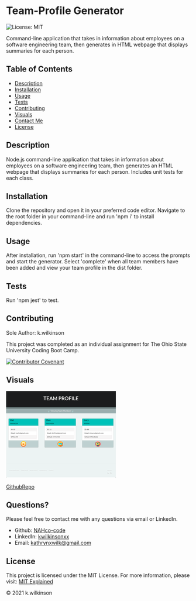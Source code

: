 # Team-Profile Generator

![License: MIT](https://img.shields.io/badge/License-MIT-success.svg)

Command-line application that takes in information about employees on a software engineering team, then generates in HTML webpage that displays summaries for each person.

## Table of Contents

- [Description](#description)
- [Installation](#installation)
- [Usage](#usage)
- [Tests](#tests)
- [Contributing](#contributing)
- [Visuals](#visuals)
- [Contact Me](#questions)
- [License](#license)

## Description

Node.js command-line application that takes in information about employees on a software engineering team, then generates an HTML webpage that displays summaries for each person. Includes unit tests for each class.

## Installation

Clone the repository and open it in your preferred code editor.
Navigate to the root folder in your command-line and run 'npm i' to install dependencies.

## Usage

After installation, run 'npm start' in the command-line to access the prompts and start the generator. Select 'complete' when all team members have been added and view your team profile in the dist folder.

## Tests

Run 'npm jest' to test.

## Contributing

Sole Author: k.wilkinson

This project was completed as an individual assignment for The Ohio State University Coding Boot Camp.

[![Contributor Covenant](https://img.shields.io/badge/Contributor%20Covenant-2.0-4baaaa.svg)](code_of_conduct.md)

## Visuals

![screenshot](./assets/images/team-profile.PNG)

[GithubRepo]()


## Questions?

Please feel free to contact me with any questions via email or LinkedIn.

- Github: [NAHco-code](https://github.com/NAHco-code)
- LinkedIn: [kwilkinsonxx](https://www.linkedin.com/in/kwilkinsonxx/)
- Email: [kathrynxwilk@gmail.com](kathrynxwilk@gmail.com)

## License

This project is licensed under the MIT License.
For more information, please visit: [MIT Explained](https://choosealicense.com/licenses/mit/)

&copy; 2021 k.wilkinson
